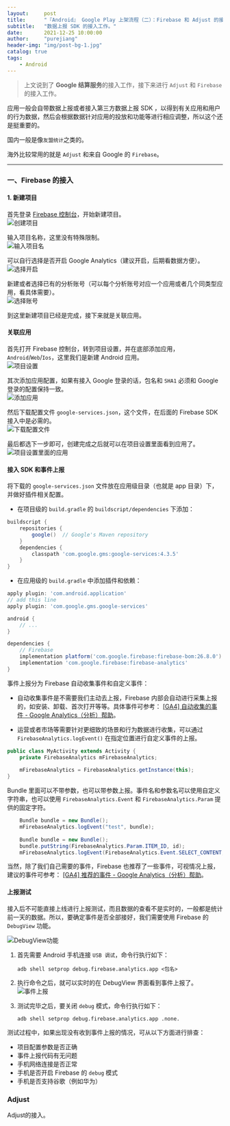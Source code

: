 ```yaml
---
layout:     post
title:      "『Android』 Google Play 上架流程（二）：Firebase 和 Adjust 的接入"
subtitle:   "数据上报 SDK 的接入工作。"
date:       2021-12-25 10:00:00
author:     "purejiang"
header-img: "img/post-bg-1.jpg"
catalog: true
tags:
    - Android
---
```


>上文说到了 **Google 结算服务**的接入工作，接下来进行 `Adjust` 和 `Firebase` 的接入工作。

应用一般会自带数据上报或者接入第三方数据上报 SDK ，以得到有关应用和用户的行为数据，然后会根据数据针对应用的投放和功能等进行相应调整，所以这个还是挺重要的。

国内一般是像`友盟统计`之类的。

海外比较常用的就是 `Adjust` 和来自 Google 的 `Firebase`。

---
### 一、Firebase 的接入

#### 1. 新建项目

首先登录 [Firebase 控制台](https://console.firebase.google.com/u/0/)，开始新建项目。\
![创建项目](/img/android/googleplay_shalf_2_3/1.png)

输入项目名称，这里没有特殊限制。\
![输入项目名](/img/android/googleplay_shalf_2_3/2.png)

可以自行选择是否开启 Google Analytics（建议开启，后期看数据方便）。\
![选择开启](/img/android/googleplay_shalf_2_3/3.png)

新建或者选择已有的分析账号（可以每个分析账号对应一个应用或者几个同类型应用，看具体需要）。\
![选择账号](/img/android/googleplay_shalf_2_3/4.png)

到这里新建项目已经是完成，接下来就是关联应用。

#### 关联应用

首先打开 Firebase 控制台，转到项目设置，并在底部添加应用，`Android`/`Web`/`Ios`，这里我们是新建 Android 应用。\
![项目设置](/img/android/googleplay_shalf_2_3/5.png)

其次添加应用配置，如果有接入 Google 登录的话，包名和 `SHA1` 必须和 Google 登录的配置保持一致。\
![添加应用](/img/android/googleplay_shalf_2_3/6.png)

然后下载配置文件 `google-services.json`，这个文件，在后面的 Firebase SDK 接入中是必需的。\
![下载配置文件](/img/android/googleplay_shalf_2_3/7.png)

最后都选下一步即可，创建完成之后就可以在项目设置里面看到应用了。\
![项目设置里面的应用](/img/android/googleplay_shalf_2_3/8.png)

#### 接入 SDK 和事件上报

将下载的 `google-services.json` 文件放在应用级目录（也就是 app 目录）下，并做好插件相关配置。

- 在项目级的 `build.gradle` 的 `buildscript/dependencies` 下添加：

```groovy
buildscript {
    repositories {
        google()  // Google's Maven repository
    }
    dependencies {
        classpath 'com.google.gms:google-services:4.3.5'
    }
}
```
- 在应用级的 `build.gradle` 中添加插件和依赖：

```groovy
apply plugin: 'com.android.application'
// add this line
apply plugin: 'com.google.gms.google-services'

android {
    // ...
}

dependencies {
    // Firebase
    implementation platform('com.google.firebase:firebase-bom:26.8.0')
    implementation 'com.google.firebase:firebase-analytics'
}
```

事件上报分为 Firebase 自动收集事件和自定义事件：

- 自动收集事件是不需要我们主动去上报，Firebase 内部会自动进行采集上报的，如安装、卸载、首次打开等等。具体事件可参考： [[GA4] 自动收集的事件 - Google Analytics（分析）帮助](https://support.google.com/analytics/answer/9234069?hl=zh-Hans&ref_topic=9756175)。

- 运营或者市场等需要针对更细致的场景和行为数据进行收集，可以通过 `FirebaseAnalytics.logEvent()` 在指定位置进行自定义事件的上报。

```java
public class MyActivity extends Activity {
    private FirebaseAnalytics mFirebaseAnalytics;
   
    mFirebaseAnalytics = FirebaseAnalytics.getInstance(this);
}
```

Bundle 里面可以不带参数，也可以带参数上报。事件名和参数名可以使用自定义字符串，也可以使用 `FirebaseAnalytics.Event` 和 `FirebaseAnalytics.Param` 提供的固定字符。
```java
    Bundle bundle = new Bundle();
    mFirebaseAnalytics.logEvent("test", bundle);
    
    Bundle bundle = new Bundle();
    bundle.putString(FirebaseAnalytics.Param.ITEM_ID, id);
    mFirebaseAnalytics.logEvent(FirebaseAnalytics.Event.SELECT_CONTENT, bundle);
```

当然，除了我们自己需要的事件，Firebase 也推荐了一些事件，可视情况上报，建议的事件可参考： [[GA4] 推荐的事件 - Google Analytics（分析）帮助](https://support.google.com/analytics/answer/9267735?hl=zh-Hans&ref_topic=9756175)。

#### 上报测试
接入后不可能直接上线进行上报测试，而且数据的查看不是实时的，一般都是统计前一天的数据。所以，要确定事件是否全部接好，我们需要使用 Firebase 的 `DebugView` 功能。

![DebugView功能](/img/android/googleplay_shalf_2_3/9.png)

1. 首先需要 Android 手机连接 `USB 调试`，命令行执行如下：

    `adb shell setprop debug.firebase.analytics.app <包名>`
    
2. 执行命令之后，就可以实时的在 DebugView 界面看到事件上报了。
![事件上报](/img/android/googleplay_shalf_2_3/10.png)

3. 测试完毕之后，要关闭 `debug` 模式，命令行执行如下：
    
    ```adb shell setprop debug.firebase.analytics.app .none.```
	
测试过程中，如果出现没有收到事件上报的情况，可从以下方面进行排查：
- 项目配置参数是否正确
- 事件上报代码有无问题
- 手机网络连接是否正常
- 手机是否开启 Firebase 的 `debug` 模式
- 手机是否支持谷歌（例如华为）

### Adjust


Adjust的接入。
